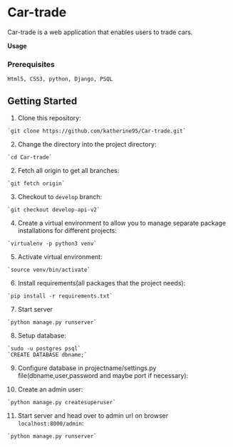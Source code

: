 # Car-trade
Car-trade is a web application that enables users to trade cars.

**Usage**
### Prerequisites

```
Html5, CSS3, python, Django, PSQL
```

##  Getting Started  ##

  1. Clone this repository:
  
    `git clone https://github.com/katherine95/Car-trade.git`

  2. Change the directory into the project directory:

    `cd Car-trade`

  2. Fetch all origin to get all branches:

    `git fetch origin`

  3. Checkout to `develop` branch:

    `git checkout develop-api-v2`

  4. Create a virtual environment to allow you to manage separate package installations for different projects:

    `virtualenv -p python3 venv`

  5. Activate virtual environment:

    `source venv/bin/activate`

  6. Install requirements(all packages that the project needs):

    `pip install -r requirements.txt`

  7. Start server

    `python manage.py runserver`

  8. Setup database:

    `sudo -u postgres psql`
    `CREATE DATABASE dbname;`

  9. Configure database in projectname/settings.py file(dbname,user,password and maybe port if necessary):

  10. Create an admin user:

    `python manage.py createsuperuser`

  11. Start server and head over to admin url on browser                `localhost:8000/admin`:

    `python manage.py runserver`

